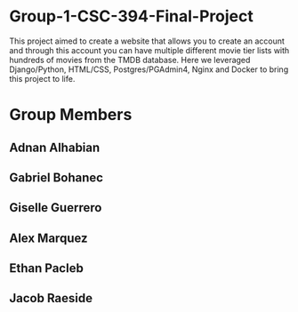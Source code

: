 # Group-1-CSC-394-Final-Project

This project aimed to create a website that allows you to create an account and through this account you can have multiple different movie tier lists with hundreds of movies from the TMDB database. Here we leveraged Django/Python, HTML/CSS, Postgres/PGAdmin4, Nginx and Docker to bring this project to life.

# Group Members
## Adnan Alhabian
## Gabriel Bohanec
## Giselle Guerrero
## Alex Marquez
## Ethan Pacleb
## Jacob Raeside
